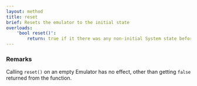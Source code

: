 ```yaml
---
layout: method
title: reset
brief: Resets the emulator to the initial state
overloads:
    'bool reset()':
        return: true if it there was any non-initial System state before attempting the reset, false otherwise
---
```


### Remarks

Calling `reset()` on an empty Emulator has no effect, other than getting `false` returned from the function.
